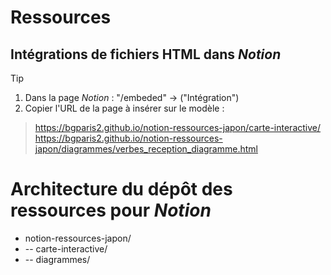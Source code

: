 # Ressources 
## Intégrations de fichiers **HTML** dans *Notion*
>[!tip]
>1. Dans la page *Notion* : "/embeded" -> ("Intégration")
>2. Copier l'URL de la page à insérer sur le modèle :
>> https://bgparis2.github.io/notion-ressources-japon/carte-interactive/
>> https://bgparis2.github.io/notion-ressources-japon/diagrammes/verbes_reception_diagramme.html

# Architecture du dépôt des ressources pour *Notion*
- notion-ressources-japon/
- -- carte-interactive/
- -- diagrammes/
